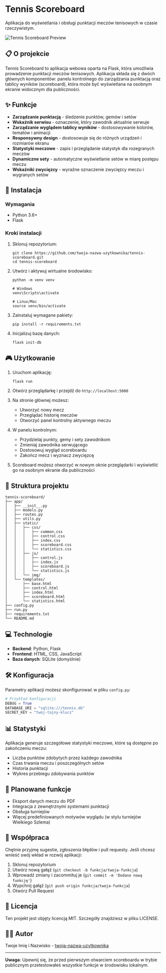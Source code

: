 # Tennis Scoreboard

Aplikacja do wyświetlania i obsługi punktacji meczów tenisowych w czasie rzeczywistym.

![Tennis Scoreboard Preview](/static/img/scoreboard-preview.png)

## 📋 O projekcie

Tennis Scoreboard to aplikacja webowa oparta na Flask, która umożliwia prowadzenie punktacji meczów tenisowych. Aplikacja składa się z dwóch głównych komponentów: panelu kontrolnego do zarządzania punktacją oraz tablicy wyników (scoreboard), która może być wyświetlana na osobnym ekranie widocznym dla publiczności.

## ✨ Funkcje

- **Zarządzanie punktacją** - śledzenie punktów, gemów i setów
- **Wskaźnik serwisu** - oznaczenie, który zawodnik aktualnie serwuje
- **Zarządzanie wyglądem tablicy wyników** - dostosowywanie kolorów, tematów i animacji
- **Responsywny design** - dostosowuje się do różnych urządzeń i rozmiarów ekranu
- **Statystyki meczowe** - zapis i przeglądanie statystyk dla rozegranych meczów
- **Dynamiczne sety** - automatyczne wyświetlanie setów w miarę postępu meczu
- **Wskaźniki zwycięzcy** - wyraźne oznaczenie zwycięzcy meczu i wygranych setów

## 🚀 Instalacja

### Wymagania
- Python 3.6+
- Flask

### Kroki instalacji

1. Sklonuj repozytorium:
   ```
   git clone https://github.com/twoja-nazwa-uzytkownika/tennis-scoreboard.git
   cd tennis-scoreboard
   ```

2. Utwórz i aktywuj wirtualne środowisko:
   ```
   python -m venv venv
   
   # Windows
   venv\Scripts\activate
   
   # Linux/Mac
   source venv/bin/activate
   ```

3. Zainstaluj wymagane pakiety:
   ```
   pip install -r requirements.txt
   ```

4. Inicjalizuj bazę danych:
   ```
   flask init-db
   ```

## 🎮 Użytkowanie

1. Uruchom aplikację:
   ```
   flask run
   ```

2. Otwórz przeglądarkę i przejdź do `http://localhost:5000`

3. Na stronie głównej możesz:
   - Utworzyć nowy mecz
   - Przeglądać historię meczów
   - Otworzyć panel kontrolny aktywnego meczu

4. W panelu kontrolnym:
   - Przydzielaj punkty, gemy i sety zawodnikom
   - Zmieniaj zawodnika serwującego
   - Dostosowuj wygląd scoreboardu
   - Zakończ mecz i wyznacz zwycięzcę

5. Scoreboard możesz otworzyć w nowym oknie przeglądarki i wyświetlić go na osobnym ekranie dla publiczności

## 📁 Struktura projektu

```
tennis-scoreboard/
├── app/
│   ├── __init__.py
│   ├── models.py
│   ├── routes.py
│   ├── utils.py
│   ├── static/
│   │   ├── css/
│   │   │   ├── common.css
│   │   │   ├── control.css
│   │   │   ├── index.css
│   │   │   ├── scoreboard.css
│   │   │   └── statistics.css
│   │   ├── js/
│   │   │   ├── control.js
│   │   │   ├── index.js
│   │   │   ├── scoreboard.js
│   │   │   └── statistics.js
│   │   └── img/
│   └── templates/
│       ├── base.html
│       ├── control.html
│       ├── index.html
│       ├── scoreboard.html
│       └── statistics.html
├── config.py
├── run.py
├── requirements.txt
└── README.md
```

## 💻 Technologie

- **Backend**: Python, Flask
- **Frontend**: HTML, CSS, JavaScript
- **Baza danych**: SQLite (domyślnie)

## 🛠️ Konfiguracja

Parametry aplikacji możesz skonfigurować w pliku `config.py`:

```python
# Przykład konfiguracji
DEBUG = True
DATABASE_URI = "sqlite:///tennis.db"
SECRET_KEY = "twoj-tajny-klucz"
```

## 📊 Statystyki

Aplikacja generuje szczegółowe statystyki meczowe, które są dostępne po zakończeniu meczu:
- Liczba punktów zdobytych przez każdego zawodnika
- Czas trwania meczu i poszczególnych setów
- Historia punktacji
- Wykres przebiegu zdobywania punktów

## 🔮 Planowane funkcje

- Eksport danych meczu do PDF
- Integracja z zewnętrznymi systemami punktacji
- Obsługa turniejów
- Więcej predefiniowanych motywów wyglądu (w stylu turniejów Wielkiego Szlema)

## 🤝 Współpraca

Chętnie przyjmę sugestie, zgłoszenia błędów i pull requesty. Jeśli chcesz wnieść swój wkład w rozwój aplikacji:

1. Sklonuj repozytorium
2. Utwórz nową gałąź (`git checkout -b funkcja/twoja-funkcja`)
3. Wprowadź zmiany i zacommituj je (`git commit -m 'Dodano nową funkcję'`)
4. Wypchnij gałąź (`git push origin funkcja/twoja-funkcja`)
5. Otwórz Pull Request

## 📄 Licencja

Ten projekt jest objęty licencją MIT. Szczegóły znajdziesz w pliku LICENSE.

## 👨‍💻 Autor

Twoje Imię i Nazwisko - [twoja-nazwa-uzytkownika](https://github.com/twoja-nazwa-uzytkownika)

---

**Uwaga**: Upewnij się, że przed pierwszym otwarciem scoreboardu w trybie publicznym przetestowałeś wszystkie funkcje w środowisku lokalnym.